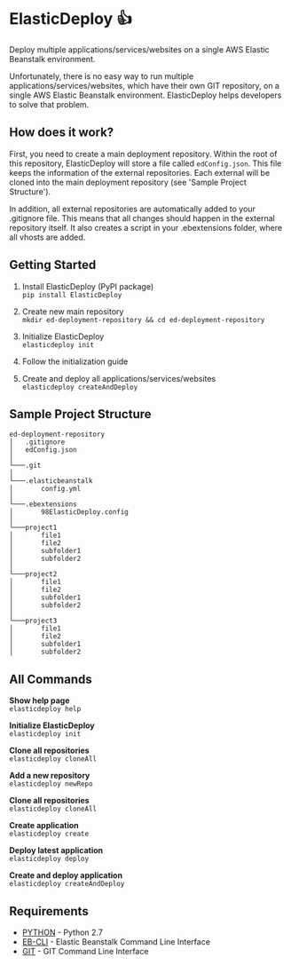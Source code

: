 ElasticDeploy :+1:
======

Deploy multiple applications/services/websites on a single AWS Elastic Beanstalk environment.

Unfortunately, there is no easy way to run multiple applications/services/websites, which have their own GIT repository, on a single AWS Elastic Beanstalk environment. ElasticDeploy helps developers to solve that problem.

How does it work?
------
First, you need to create a main deployment repository. Within the root of this repository, ElasticDeploy will store a file called ``edConfig.json``.
This file keeps the information of the external repositories. Each external will be cloned into the main deployment repository (see 'Sample Project Structure').

In addition, all external repositories are automatically added to your .gitignore file. This means that all changes should happen in the external repository itself. It also creates a script in your .ebextensions folder, where all vhosts are added.


Getting Started
------

1. Install ElasticDeploy (PyPI package)  
```pip install ElasticDeploy```  

2. Create new main repository  
```mkdir ed-deployment-repository && cd ed-deployment-repository```  

3. Initialize ElasticDeploy  
```elasticdeploy init```  

4. Follow the initialization guide

5. Create and deploy all applications/services/websites  
```elasticdeploy createAndDeploy```


Sample Project Structure
------

```
ed-deployment-repository
│   .gitignore
│   edConfig.json    
│
└───.git
│
└───.elasticbeanstalk
│       config.yml
│   
└───.ebextensions
│       98ElasticDeploy.config
│
└───project1
│       file1
│       file2
│       subfolder1
│       subfolder2
│   
└───project2
│       file1
│       file2
│       subfolder1
│       subfolder2
│   
└───project3
│       file1
│       file2
│       subfolder1
│       subfolder2
```

All Commands
------

**Show help page**  
```elasticdeploy help```

**Initialize ElasticDeploy**  
```elasticdeploy init```

**Clone all repositories**  
```elasticdeploy cloneAll```

**Add a new repository**  
```elasticdeploy newRepo```

**Clone all repositories**  
```elasticdeploy cloneAll```

**Create application**  
```elasticdeploy create```

**Deploy latest application**  
```elasticdeploy deploy```

**Create and deploy application**  
```elasticdeploy createAndDeploy```



Requirements
------
* [PYTHON](https://www.python.org/downloads/) - Python 2.7  
* [EB-CLI](http://docs.aws.amazon.com/elasticbeanstalk/latest/dg/eb-cli3.html) - Elastic Beanstalk Command Line Interface  
* [GIT](https://git-scm.com/) - GIT Command Line Interface
